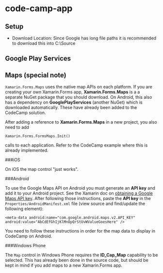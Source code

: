 code-camp-app
=============

## Setup

* Download Location: Since Google has long file paths it is recommended to download this into C:\Source


## Google Play Services

 Maps (special note)
----

`Xamarin.Forms.Maps` uses the native map APIs on each platform. If you are creating your own Xamarin.Forms app, **Xamarin.Forms.Maps** is a a separate NuGet package that you should download. On Android, this also has a dependency on **GooglePlayServices** (another NuGet) which is downloaded automatically. These have already been added to the CodeCamp solution.

After adding a reference to **Xamarin.Forms.Maps** in a new project, you also need to add 

    Xamarin.Forms.FormsMaps.Init()
    
calls to each application. Refer to the CodeCamp example where this is already implemented.


###iOS

On iOS the map control "just works".


###Android

To use the Google Maps API on Android you must generate an **API key** and add it to your Android project. See the Xamarin doc on [obtaining a Google Maps API key](http://developer.xamarin.com/guides/android/platform_features/maps_and_location/maps/obtaining_a_google_maps_api_key/). After following those instructions, paste the **API key** in the `Properties/AndroidManifest.xml` file (view source and find/update the following element):

    <meta-data android:name="com.google.android.maps.v2.API_KEY" android:value="AbCdEfGhIjKlMnOpQrStUvWValueGoesHere" />

You need to follow these instructions in order for the map data to display in CodeCamp on Android.

###Windows Phone

The `Map` control in Windows Phone requires the **ID_Cap_Map** capability to be selected. This has already been done in the source code, but should be kept in mind if you add maps to a new Xamarin.Forms app.
